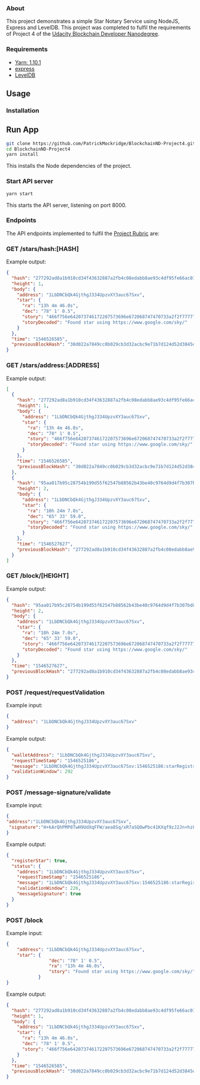 ### About
This project demonstrates a simple Star Notary Service using NodeJS, Express and LevelDB. This project was completed to fulfil the requirements of Project 4 of the [Udacity Blockchain Developer Nanodegree](https://eu.udacity.com/course/blockchain-developer-nanodegree--nd1309).

### Requirements
* [Yarn: 1.10.1](https://yarnpkg.org)
* [express](https://www.express.com)
* [LevelDB](http://https://github.com/google/leveldb)

## Usage

### Installation

## Run App

```sh
git clone https://github.com/PatrickMockridge/BlockchainND-Project4.git
cd BlockchainND-Project4
yarn install
```

This installs the Node dependencies of the project.

### Start API server
```sh
yarn start
```
This starts the API server, listening on port 8000.

### Endpoints

The API endpoints implemented to fulfil the [Project Rubric](https://review.udacity.com/#!/rubrics/2098/view) are:

### GET /stars/hash:[HASH]

Example output:
```json
{
  "hash": "277292ad8a1b910cd34f43632887a2fb4c08edabb8ae93c4df95fe66ac01ab12",
  "height": 1,
  "body": {
    "address": "1LbDNCbQk4GjthgJ334UpzvXY3auc67Sxv",
    "star": {
      "ra": "13h 4m 46.0s",
      "dec": "78° 1' 0.5",
      "story": "466f756e642073746172207573696e672068747470733a2f2f7777772e676f6f676c652e636f6d2f736b792f",
      "storyDecoded": "Found star using https://www.google.com/sky/"
    }
  },
  "time": "1546526585",
  "previousBlockHash": "30d022a7849cc0b029cb3d32acbc9e71b7d124d52d3845db60b17cef2826db37"
}
```

### GET /stars/address:[ADDRESS]

Example output:
```json
[
  {
    "hash": "277292ad8a1b910cd34f43632887a2fb4c08edabb8ae93c4df95fe66ac01ab12",
    "height": 1,
    "body": {
      "address": "1LbDNCbQk4GjthgJ334UpzvXY3auc67Sxv",
      "star": {
        "ra": "13h 4m 46.0s",
        "dec": "78° 1' 0.5",
        "story": "466f756e642073746172207573696e672068747470733a2f2f7777772e676f6f676c652e636f6d2f736b792f",
        "storyDecoded": "Found star using https://www.google.com/sky/"
      }
    },
    "time": "1546526585",
    "previousBlockHash": "30d022a7849cc0b029cb3d32acbc9e71b7d124d52d3845db60b17cef2826db37"
  },
  {
    "hash": "95aa017b95c28754b199d55f62547b88562b43be40c9764d9d4f7b307bd8cd26",
    "height": 2,
    "body": {
      "address": "1LbDNCbQk4GjthgJ334UpzvXY3auc67Sxv",
      "star": {
        "ra": "10h 24m 7.0s",
        "dec": "65° 33' 59.0",
        "story": "466f756e642073746172207573696e672068747470733a2f2f7777772e676f6f676c652e636f6d2f736b792f",
        "storyDecoded": "Found star using https://www.google.com/sky/"
      }
    },
    "time": "1546527627",
    "previousBlockHash": "277292ad8a1b910cd34f43632887a2fb4c08edabb8ae93c4df95fe66ac01ab12"
  }
]
```

### GET /block/[HEIGHT]

Example output:
```json
{
  "hash": "95aa017b95c28754b199d55f62547b88562b43be40c9764d9d4f7b307bd8cd26",
  "height": 2,
  "body": {
    "address": "1LbDNCbQk4GjthgJ334UpzvXY3auc67Sxv",
    "star": {
      "ra": "10h 24m 7.0s",
      "dec": "65° 33' 59.0",
      "story": "466f756e642073746172207573696e672068747470733a2f2f7777772e676f6f676c652e636f6d2f736b792f",
      "storyDecoded": "Found star using https://www.google.com/sky/"
    }
  },
  "time": "1546527627",
  "previousBlockHash": "277292ad8a1b910cd34f43632887a2fb4c08edabb8ae93c4df95fe66ac01ab12"
}
```

### POST /request/requestValidation

Example input:
```json
{
  "address": "1LbDNCbQk4GjthgJ334UpzvXY3auc67Sxv"
}
```

Example output:
```json
{
  "walletAddress": "1LbDNCbQk4GjthgJ334UpzvXY3auc67Sxv",
  "requestTimeStamp": "1546525186",
  "message": "1LbDNCbQk4GjthgJ334UpzvXY3auc67Sxv:1546525186:starRegistry",
  "validationWindow": 292
}
```

### POST /message-signature/validate

Example input:
```json
{
"address":"1LbDNCbQk4GjthgJ334UpzvXY3auc67Sxv",
 "signature":"H+kArQhPMP8TwH9UdXqFFW/aea8Sq/xR7aSQOwPbc41KXqf9zJ2Jn+hz8hCnvQ7OggHkDMJjQ15IifoAAFNu05c="
}
```

Example output:
```json
{
  "registerStar": true,
  "status": {
    "address": "1LbDNCbQk4GjthgJ334UpzvXY3auc67Sxv",
    "requestTimeStamp": "1546525186",
    "message": "1LbDNCbQk4GjthgJ334UpzvXY3auc67Sxv:1546525186:starRegistry",
    "validationWindow": 226,
    "messageSignature": true
  }
}
```

### POST /block

Example input:
```json
{
    "address": "1LbDNCbQk4GjthgJ334UpzvXY3auc67Sxv",
    "star": {
                "dec": "78° 1' 0.5",
                "ra": "13h 4m 46.0s",
                "story": "Found star using https://www.google.com/sky/"
            }
}
```

Example output:
```json
{
  "hash": "277292ad8a1b910cd34f43632887a2fb4c08edabb8ae93c4df95fe66ac01ab12",
  "height": 1,
  "body": {
    "address": "1LbDNCbQk4GjthgJ334UpzvXY3auc67Sxv",
    "star": {
      "ra": "13h 4m 46.0s",
      "dec": "78° 1' 0.5",
      "story": "466f756e642073746172207573696e672068747470733a2f2f7777772e676f6f676c652e636f6d2f736b792f"
    }
  },
  "time": "1546526585",
  "previousBlockHash": "30d022a7849cc0b029cb3d32acbc9e71b7d124d52d3845db60b17cef2826db37"
}
```
